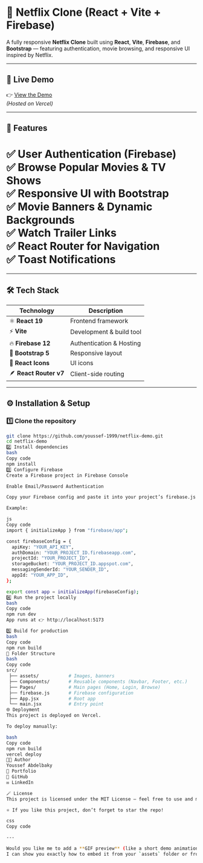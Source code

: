 # 🎥 Netflix Clone (React + Vite + Firebase)

A fully responsive **Netflix Clone** built using **React**, **Vite**, **Firebase**, and **Bootstrap** — featuring authentication, movie browsing, and responsive UI inspired by Netflix.

---

## 🚀 Live Demo

👉 [View the Demo](https://netflix-demo.vercel.app)  
*(Hosted on Vercel)*

---



## 🧠 Features

✅ User Authentication (Firebase)  
✅ Browse Popular Movies & TV Shows  
✅ Responsive UI with Bootstrap  
✅ Movie Banners & Dynamic Backgrounds  
✅ Watch Trailer Links  
✅ React Router for Navigation  
✅ Toast Notifications  
=
---

## 🛠️ Tech Stack

| Technology | Description |
|-------------|-------------|
| ⚛️ **React 19** | Frontend framework |
| ⚡ **Vite** | Development & build tool |
| 🔥 **Firebase 12** | Authentication & Hosting |
| 💅 **Bootstrap 5** | Responsive layout |
| 🎨 **React Icons** | UI icons |
| 🪶 **React Router v7** | Client-side routing |

---

## ⚙️ Installation & Setup

### 1️⃣ Clone the repository
```bash
git clone https://github.com/youssef-1999/netflix-demo.git
cd netflix-demo
2️⃣ Install dependencies
bash
Copy code
npm install
3️⃣ Configure Firebase
Create a Firebase project in Firebase Console

Enable Email/Password Authentication

Copy your Firebase config and paste it into your project’s firebase.js file.

Example:

js
Copy code
import { initializeApp } from "firebase/app";

const firebaseConfig = {
  apiKey: "YOUR_API_KEY",
  authDomain: "YOUR_PROJECT_ID.firebaseapp.com",
  projectId: "YOUR_PROJECT_ID",
  storageBucket: "YOUR_PROJECT_ID.appspot.com",
  messagingSenderId: "YOUR_SENDER_ID",
  appId: "YOUR_APP_ID",
};

export const app = initializeApp(firebaseConfig);
4️⃣ Run the project locally
bash
Copy code
npm run dev
App runs at 👉 http://localhost:5173

5️⃣ Build for production
bash
Copy code
npm run build
🧩 Folder Structure
bash
Copy code
src/
 ├── assets/           # Images, banners
 ├── Components/       # Reusable components (Navbar, Footer, etc.)
 ├── Pages/            # Main pages (Home, Login, Browse)
 ├── firebase.js       # Firebase configuration
 ├── App.jsx           # Root app
 └── main.jsx          # Entry point
🌐 Deployment
This project is deployed on Vercel.

To deploy manually:

bash
Copy code
npm run build
vercel deploy
🧑‍💻 Author
Youssef Abdelbaky
💼 Portfolio
🐙 GitHub
✉️ LinkedIn

🪄 License
This project is licensed under the MIT License — feel free to use and modify.

⭐ If you like this project, don’t forget to star the repo!

css
Copy code

---

Would you like me to add a **GIF preview** (like a short demo animation) at the top of the README too?  
I can show you exactly how to embed it from your `assets` folder or from a link (Vercel-hosted).
